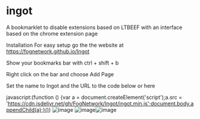 # ingot
A bookmarklet to disable extensions based on LTBEEF with an interface based on the chrome extension page

Installation
For easy setup go the the website at https://fognetwork.github.io/Ingot

Show your bookmarks bar with ctrl + shift + b

Right click on the bar and choose Add Page

Set the name to Ingot and the URL to the code below or here

javascript:(function () {var a = document.createElement('script');a.src = 'https://cdn.jsdelivr.net/gh/FogNetwork/Ingot/ingot.min.js';document.body.appendChild(a);}())
![image](https://user-images.githubusercontent.com/113722051/203906340-2dd90593-7bce-4539-9fa7-cf83a8ca87a0.png)
<img src="https://user-images.githubusercontent.com/81875430/192154766-49dfa5b1-11a8-4bb0-b4cb-5ac01301a8b0.png" alt="image"/>![image](https://user-images.githubusercontent.com/113722051/203906428-716dd863-00b1-4a43-96f8-3e791f90b67f.png)
